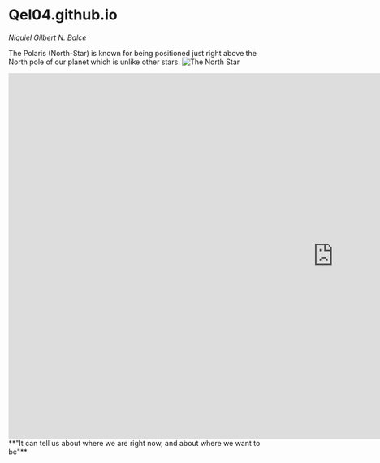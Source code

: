 # Qel04.github.io
*Niquiel Gilbert N. Balce*


The Polaris (North-Star) is known for being positioned just right above the North pole of our planet which is unlike other stars.
![The North Star](https://live.staticflickr.com/8565/15621765448_ea2bdb1617_b.jpg)


<iframe width="1280" height="720" src="https://www.youtube.com/embed/cDhSSxmk3PQ" title="Polaris, the North Star" frameborder="0" allow="accelerometer; autoplay; clipboard-write; encrypted-media; gyroscope; picture-in-picture; web-share" allowfullscreen></iframe>
**"It can tell us about where we are right now, and about where we want to be"**
